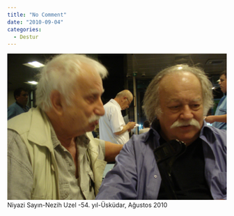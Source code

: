 ```yaml
---
title: "No Comment"
date: "2010-09-04"
categories: 
  - Destur
---
```


[![dsc07104.JPG](../uploads/2010/09/dsc07104-1.jpg)](../uploads/2010/09/dsc07104-1.jpg "dsc07104.JPG")Niyazi Sayın-Nezih Uzel -54. yıl-Üsküdar, Ağustos 2010
